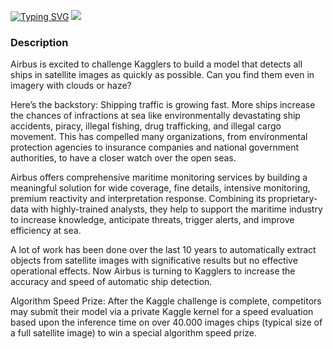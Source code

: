 
[![Typing SVG](https://readme-typing-svg.herokuapp.com?color=%2336BCF7&lines=Airbus+Ship+Detection+Challenge)](https://git.io/typing-svg)
<img src = "https://www.mdpi.com/sensors/sensors-22-02713/article_deploy/html/images/sensors-22-02713-g006.png" >
###  Description
Airbus is excited to challenge Kagglers to build a model that detects all ships in satellite images as quickly as possible. Can you find them even in imagery with clouds or haze?

Here’s the backstory: Shipping traffic is growing fast. More ships increase the chances of infractions at sea like environmentally devastating ship accidents, piracy, illegal fishing, drug trafficking, and illegal cargo movement. This has compelled many organizations, from environmental protection agencies to insurance companies and national government authorities, to have a closer watch over the open seas.

Airbus offers comprehensive maritime monitoring services by building a meaningful solution for wide coverage, fine details, intensive monitoring, premium reactivity and interpretation response. Combining its proprietary-data with highly-trained analysts, they help to support the maritime industry to increase knowledge, anticipate threats, trigger alerts, and improve efficiency at sea.

A lot of work has been done over the last 10 years to automatically extract objects from satellite images with significative results but no effective operational effects. Now Airbus is turning to Kagglers to increase the accuracy and speed of automatic ship detection.

Algorithm Speed Prize: After the Kaggle challenge is complete, competitors may submit their model via a private Kaggle kernel for a speed evaluation based upon the inference time on over 40.000 images chips (typical size of a full satellite image) to win a special algorithm speed prize.
